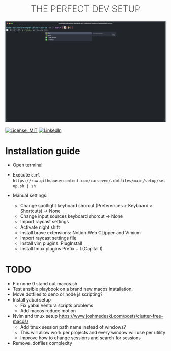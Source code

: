 <h2 style="
    text-align: center;
    font-weight:200;
    font-size: 28px;
    text-transform: uppercase;
">The perfect dev setup</h2>
<p align="center">
    <img src="terminal.png"/>
</p>

[![License: MIT](https://img.shields.io/badge/License-MIT-yellow.svg)](https://opensource.org/licenses/MIT)
[![LinkedIn](https://img.shields.io/badge/Follow-linkedin-0077b5.svg?style=flat-square)](https://www.linkedin.com/in/carles-serra-vendrell/)

# Installation guide

- Open terminal
- Execute
  `curl https://raw.githubusercontent.com/carseven/.dotfiles/main/setup/setup.sh | sh`

- Manual settings:
  - Change spotlight keyboard shorcut (Preferences > Keyboard > Shortcuts) -> None
  - Change input sources keyboard shorcut -> None
  - Import raycast settings
  - Activate night shift
  - Install brave extensions: Notion Web CLipper and Vimium
  - Import raycast settings file
  - Install vim plugins :PlugInstall
  - Install tmux plugins Prefix + I (Capital I)

# TODO

- Fix none 0 stand out macos.sh
- Test ansible playbook on a brand new macos installation.
- Move dotfiles to deno or node js scripting?
- Install yabai setup
  - Fix yabai Ventura scripts problems
  - Add macos reduce motion
- Nvim and tmux setup https://www.joshmedeski.com/posts/clutter-free-macos/
  - Add tmux session path name instead of windows?
  - This will allow work per projects and every window will use per utility
  - Improve how to change sessions and search for sessions
- Remove .dotfiles complexity
